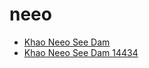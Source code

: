 # neeo

 * [Khao Neeo See Dam](../../index/k/khao-neeo-see-dam-14434.json)
 * [Khao Neeo See Dam 14434](../../index/k/khao-neeo-see-dam-14434.json)
